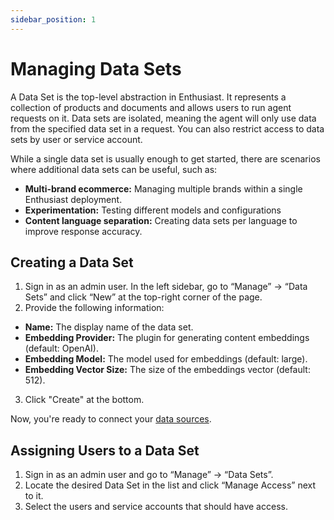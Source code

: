 ```yaml
---
sidebar_position: 1
---
```


# Managing Data Sets


A Data Set is the top-level abstraction in Enthusiast. It represents a collection of products and documents and allows users to run agent requests on it. Data sets are isolated, meaning the agent will only use data from the specified data set in a request. You can also restrict access to data sets by user or service account.

While a single data set is usually enough to get started, there are scenarios where additional data sets can be useful, such as:

- **Multi-brand ecommerce:** Managing multiple brands within a single Enthusiast deployment.
- **Experimentation:** Testing different models and configurations
- **Content language separation:** Creating data sets per language to improve response accuracy.

## Creating a Data Set

1. Sign in as an admin user. In the left sidebar, go to “Manage” → “Data Sets” and click “New” at the top-right corner of the page.
2. Provide the following information:
  - **Name:** The display name of the data set.
  - **Embedding Provider:** The plugin for generating content embeddings (default: OpenAI).
  - **Embedding Model:** The model used for embeddings (default: large).
  - **Embedding Vector Size:** The size of the embeddings vector (default: 512).
3. Click "Create" at the bottom. 

Now, you're ready to connect your [data sources](/tools/enthusiast/docs/synchronize/connect-product-source).

## Assigning Users to a Data Set

1. Sign in as an admin user and go to “Manage” → “Data Sets”.
2. Locate the desired Data Set in the list and click “Manage Access” next to it.
3. Select the users and service accounts that should have access.
